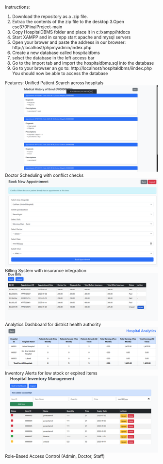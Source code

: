 Instructions:
1. Download the repository as a .zip file.
2. Extrac the contents of the zip file to the desktop
3.Open cse370FinalProject-main
4. Copy HospitalDBMS folder and place it in c:/xampp/htdocs
5. Start XAMPP and in xampp start apache and mysql servers
6. Open your brower and paste the address in our browser: http://localhost/phpmyadmin/index.php
7. Create a new database called hospitaldbms
8. selsct the database in the left access bar
9. Go to the import tab and import the hospitaldbms.sql into the database
10. Go to your browser an go to: http://localhost/hospitaldbms/iindex.php
You should now be able to access the database

Features:
Unified Patient Search across hospitals
![Unified Patient Search](Screenshots/unifiedsearch.png)
Doctor Scheduling with conflict checks
![Conflict Detection](Screenshots/ConflictDetect.png)
Billing System with insurance integration
![Billing System](Screenshots/Bill.png)
Analytics Dashboard for district health authority
![Analytics Dashboard](Screenshots/Analytics.png)
Inventory Alerts for low stock or expired items
![Inventory Warning](Screenshots/inventorywarning.png)
Role-Based Access Control (Admin, Doctor, Staff)

